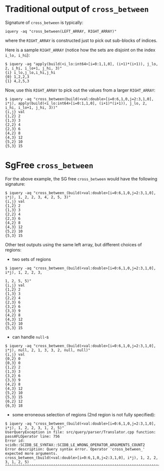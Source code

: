 

# Traditional output of `cross_between`

Signature of `cross_between` is typically:
```
iquery -aq "cross_between(LEFT_ARRAY, RIGHT_ARRAY)"
```
where the `RIGHT_ARRAY` is constructed just to pick out sub-blocks of indices. 

Here is a sample `RIGHT_ARRAY` (notice how the sets are disjoint on the index `i_lo, i_hi`):
```
$ iquery -aq "apply(build(<i_lo:int64>[i=0:1,1,0], (i+1)*(i+1)), j_lo, 2, i_hi, i_lo+1, j_hi, 3)"
{i} i_lo,j_lo,i_hi,j_hi
{0} 1,2,2,3
{1} 4,2,5,3
```

Now, use this `RIGHT_ARRAY` to pick out the values from a larger `RIGHT_ARRAY`:
```
$ iquery -aq "cross_between(build(<val:double>[i=0:6,1,0,j=2:3,1,0], i*j), apply(build(<i_lo:int64>[i=0:1,1,0], (i+1)*(i+1)), j_lo, 2, i_hi, i_lo+1, j_hi, 3))"
{i,j} val
{1,2} 2
{1,3} 3
{2,2} 4
{2,3} 6
{4,2} 8
{4,3} 12
{5,2} 10
{5,3} 15

```

# SgFree `cross_between`

For the above example, the SG free `cross_between` would have the following signature:

```
$ iquery -aq "cross_between_(build(<val:double>[i=0:6,1,0,j=2:3,1,0], i*j), 1, 2, 2, 3, 4, 2, 5, 3)" 
{i,j} val
{1,2} 2
{1,3} 3
{2,2} 4
{2,3} 6
{4,2} 8
{4,3} 12
{5,2} 10
{5,3} 15
```

Other test outputs using the same left array, but different choices of regions: 

 - two sets of regions
```
$ iquery -aq "cross_between_(build(<val:double>[i=0:6,1,0,j=2:3,1,0], i*j), 1, 2, 2, 3, 
                                                                            1, 2, 5, 5)"
{i,j} val
{1,2} 2
{1,3} 3
{2,2} 4
{2,3} 6
{3,2} 6
{3,3} 9
{4,2} 8
{4,3} 12
{5,2} 10
{5,3} 15
```

 -  can handle `null`-s
```
$ iquery -aq "cross_between_(build(<val:double>[i=0:6,1,0,j=2:3,1,0], i*j), null, 2, 1, 3, 3, 2, null, null)"
{i,j} val
{0,2} 0
{0,3} 0
{1,2} 2
{1,3} 3
{3,2} 6
{3,3} 9
{4,2} 8
{4,3} 12
{5,2} 10
{5,3} 15
{6,2} 12
{6,3} 18
```
 - some erroneous selection of regions (2nd region is not fully specified):
 ```
$ iquery -aq "cross_between_(build(<val:double>[i=0:6,1,0,j=2:3,1,0], i*j), 1, 2, 2, 3, 1, 2, 5)"
UserQueryException in file: src/query/parser/Translator.cpp function: passAFLOperator line: 756
Error id: scidb::SCIDB_SE_SYNTAX::SCIDB_LE_WRONG_OPERATOR_ARGUMENTS_COUNT2
Error description: Query syntax error. Operator 'cross_between_' expected more arguments.
cross_between_(build(<val:double>[i=0:6,1,0,j=2:3,1,0], i*j), 1, 2, 2, 3, 1, 2, 5)
^^^^^^^^^^^^^^^^^^^^^^^^^^^^^^^^^^^^^^^^^^^^^^^^^^^^^^^^^^^^^^^^^^^^^^^^^^^^^^^^^^
 
 ```

